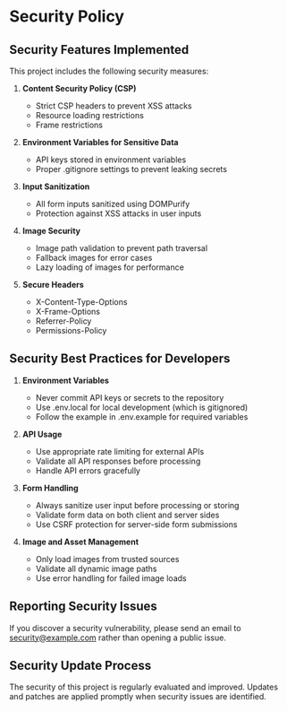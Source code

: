 # Security Policy

## Security Features Implemented

This project includes the following security measures:

1. **Content Security Policy (CSP)**
   - Strict CSP headers to prevent XSS attacks
   - Resource loading restrictions
   - Frame restrictions

2. **Environment Variables for Sensitive Data**
   - API keys stored in environment variables
   - Proper .gitignore settings to prevent leaking secrets
   
3. **Input Sanitization**
   - All form inputs sanitized using DOMPurify
   - Protection against XSS attacks in user inputs
   
4. **Image Security**
   - Image path validation to prevent path traversal
   - Fallback images for error cases
   - Lazy loading of images for performance
   
5. **Secure Headers**
   - X-Content-Type-Options
   - X-Frame-Options
   - Referrer-Policy
   - Permissions-Policy

## Security Best Practices for Developers

1. **Environment Variables**
   - Never commit API keys or secrets to the repository
   - Use .env.local for local development (which is gitignored)
   - Follow the example in .env.example for required variables

2. **API Usage**
   - Use appropriate rate limiting for external APIs
   - Validate all API responses before processing
   - Handle API errors gracefully

3. **Form Handling**
   - Always sanitize user input before processing or storing
   - Validate form data on both client and server sides
   - Use CSRF protection for server-side form submissions

4. **Image and Asset Management**
   - Only load images from trusted sources
   - Validate all dynamic image paths
   - Use error handling for failed image loads

## Reporting Security Issues

If you discover a security vulnerability, please send an email to [security@example.com](mailto:security@example.com) rather than opening a public issue.

## Security Update Process

The security of this project is regularly evaluated and improved. Updates and patches are applied promptly when security issues are identified. 